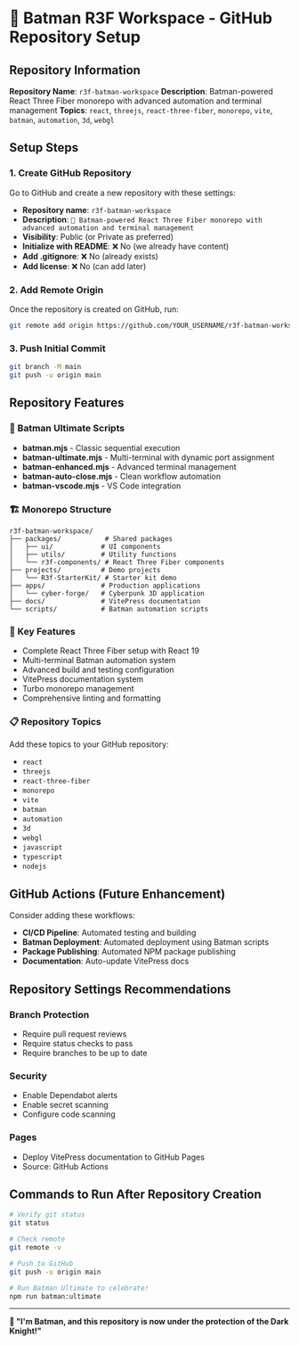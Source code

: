 # 🦇 Batman R3F Workspace - GitHub Repository Setup

## Repository Information

**Repository Name**: `r3f-batman-workspace`
**Description**: Batman-powered React Three Fiber monorepo with advanced automation and terminal management
**Topics**: `react`, `threejs`, `react-three-fiber`, `monorepo`, `vite`, `batman`, `automation`, `3d`, `webgl`

## Setup Steps

### 1. Create GitHub Repository

Go to GitHub and create a new repository with these settings:

- **Repository name**: `r3f-batman-workspace`
- **Description**: `🦇 Batman-powered React Three Fiber monorepo with advanced automation and terminal management`
- **Visibility**: Public (or Private as preferred)
- **Initialize with README**: ❌ No (we already have content)
- **Add .gitignore**: ❌ No (already exists)
- **Add license**: ❌ No (can add later)

### 2. Add Remote Origin

Once the repository is created on GitHub, run:

```bash
git remote add origin https://github.com/YOUR_USERNAME/r3f-batman-workspace.git
```

### 3. Push Initial Commit

```bash
git branch -M main
git push -u origin main
```

## Repository Features

### 🦇 Batman Ultimate Scripts

- **batman.mjs** - Classic sequential execution
- **batman-ultimate.mjs** - Multi-terminal with dynamic port assignment
- **batman-enhanced.mjs** - Advanced terminal management
- **batman-auto-close.mjs** - Clean workflow automation
- **batman-vscode.mjs** - VS Code integration

### 🏗️ Monorepo Structure

```
r3f-batman-workspace/
├── packages/           # Shared packages
│   ├── ui/            # UI components
│   ├── utils/         # Utility functions
│   └── r3f-components/ # React Three Fiber components
├── projects/          # Demo projects
│   └── R3f-StarterKit/ # Starter kit demo
├── apps/              # Production applications
│   └── cyber-forge/   # Cyberpunk 3D application
├── docs/              # VitePress documentation
└── scripts/           # Batman automation scripts
```

### 🚀 Key Features

- Complete React Three Fiber setup with React 19
- Multi-terminal Batman automation system
- Advanced build and testing configuration
- VitePress documentation system
- Turbo monorepo management
- Comprehensive linting and formatting

### 📋 Repository Topics

Add these topics to your GitHub repository:

- `react`
- `threejs`
- `react-three-fiber`
- `monorepo`
- `vite`
- `batman`
- `automation`
- `3d`
- `webgl`
- `javascript`
- `typescript`
- `nodejs`

## GitHub Actions (Future Enhancement)

Consider adding these workflows:

- **CI/CD Pipeline**: Automated testing and building
- **Batman Deployment**: Automated deployment using Batman scripts
- **Package Publishing**: Automated NPM package publishing
- **Documentation**: Auto-update VitePress docs

## Repository Settings Recommendations

### Branch Protection

- Require pull request reviews
- Require status checks to pass
- Require branches to be up to date

### Security

- Enable Dependabot alerts
- Enable secret scanning
- Configure code scanning

### Pages

- Deploy VitePress documentation to GitHub Pages
- Source: GitHub Actions

## Commands to Run After Repository Creation

```bash
# Verify git status
git status

# Check remote
git remote -v

# Push to GitHub
git push -u origin main

# Run Batman Ultimate to celebrate!
npm run batman:ultimate
```

---

**🦇 "I'm Batman, and this repository is now under the protection of the Dark Knight!"**
